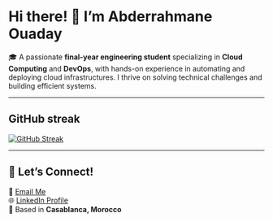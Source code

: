 # Hi there! 👋 I’m Abderrahmane Ouaday

🎓 A passionate **final-year engineering student** specializing in **Cloud Computing** and **DevOps**, with hands-on experience in automating and deploying cloud infrastructures. I thrive on solving technical challenges and building efficient systems.

---

## GitHub streak
[![GitHub Streak](https://github-readme-streak-stats.herokuapp.com/?user=AbderrahmaneOd)](https://git.io/streak-stats)

--- 
## 💬 Let’s Connect!
📧 [Email Me](mailto:abderrahmane.ouaday@gmail.com)  
🌐 [LinkedIn Profile](https://www.linkedin.com/in/abderrahmane-ouaday)  
📍 Based in **Casablanca, Morocco**
